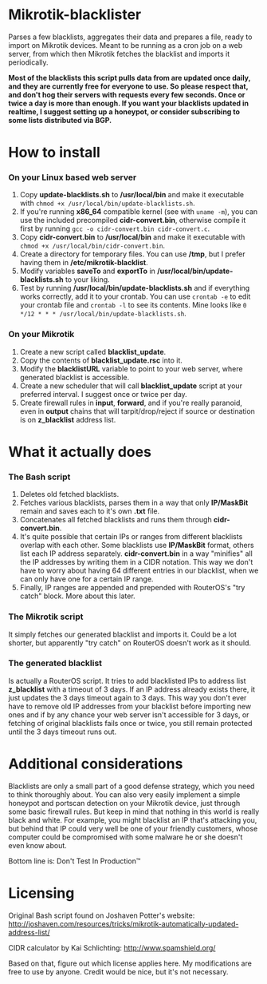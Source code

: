 # Mikrotik-blacklister
Parses a few blacklists, aggregates their data and prepares a file, ready to import on Mikrotik devices. Meant to be running as a cron job on a web server, from which then Mikrotik fetches the blacklist and imports it periodically.

**Most of the blacklists this script pulls data from are updated once daily, and they are currently free for everyone to use. So please respect that, and don't hog their servers with requests every few seconds. Once or twice a day is more than enough. If you want your blacklists updated in realtime, I suggest setting up a honeypot, or consider subscribing to some lists distributed via BGP.**

# How to install

### On your Linux based web server
1. Copy **update-blacklists.sh** to **/usr/local/bin** and make it executable with `chmod +x /usr/local/bin/update-blacklists.sh`.
2. If you're running **x86_64** compatible kernel (see with `uname -m`), you can use the included precompiled **cidr-convert.bin**, otherwise compile it first by running `gcc -o cidr-convert.bin cidr-convert.c`.
3. Copy **cidr-convert.bin** to **/usr/local/bin** and make it executable with `chmod +x /usr/local/bin/cidr-convert.bin`.
4. Create a directory for temporary files. You can use **/tmp**, but I prefer having them in **/etc/mikrotik-blacklist**.
5. Modify variables **saveTo** and **exportTo** in **/usr/local/bin/update-blacklists.sh** to your liking.
6. Test by running **/usr/local/bin/update-blacklists.sh** and if everything works correctly, add it to your crontab. You can use `crontab -e` to edit your crontab file and `crontab -l` to see its contents. Mine looks like `0 */12 * * * /usr/local/bin/update-blacklists.sh`.

### On your Mikrotik
1. Create a new script called **blacklist_update**.
2. Copy the contents of **blacklist_update.rsc** into it.
3. Modify the **blacklistURL** variable to point to your web server, where generated blacklist is accessible.
3. Create a new scheduler that will call **blacklist_update** script at your preferred interval. I suggest once or twice per day.
4. Create firewall rules in **input**, **forward**, and if you're really paranoid, even in **output** chains that will tarpit/drop/reject if source or destination is on **z_blacklist** address list.

# What it actually does

### The Bash script
1. Deletes old fetched blacklists.
2. Fetches various blacklists, parses them in a way that only **IP/MaskBit** remain and saves each to it's own **.txt** file.
3. Concatenates all fetched blacklists and runs them through **cidr-convert.bin**.
4. It's quite possible that certain IPs or ranges from different blacklists overlap with each other. Some blacklists use **IP/MaskBit** format, others list each IP address separately. **cidr-convert.bin** in a way "minifies" all the IP addresses by writing them in a CIDR notation. This way we don't have to worry about having 64 different entries in our blacklist, when we can only have one for a certain IP range.
5. Finally, IP ranges are appended and prepended with RouterOS's "try catch" block. More about this later.

### The Mikrotik script
It simply fetches our generated blacklist and imports it. Could be a lot shorter, but apparently "try catch" on RouterOS doesn't work as it should.

### The generated blacklist
Is actually a RouterOS script. It tries to add blacklisted IPs to address list **z_blacklist** with a timeout of 3 days. If an IP address already exists there, it just updates the 3 days timeout again to 3 days. This way you don't ever have to remove old IP addresses from your blacklist before importing new ones and if by any chance your web server isn't accessible for 3 days, or fetching of original blacklists fails once or twice, you still remain protected until the 3 days timeout runs out.

# Additional considerations
Blacklists are only a small part of a good defense strategy, which you need to think thoroughly about. You can also very easily implement a simple honeypot and portscan detection on your Mikrotik device, just through some basic firewall rules. But keep in mind that nothing in this world is really black and white. For example, you might blacklist an IP that's attacking you, but behind that IP could very well be one of your friendly customers, whose computer could be compromised with some malware he or she doesn't even know about.

Bottom line is: Don't Test In Production™

# Licensing
Original Bash script found on Joshaven Potter's website: http://joshaven.com/resources/tricks/mikrotik-automatically-updated-address-list/

CIDR calculator by Kai Schlichting: http://www.spamshield.org/

Based on that, figure out which license applies here. My modifications are free to use by anyone. Credit would be nice, but it's not necessary.
